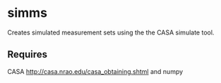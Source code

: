 simms
=====

Creates simulated measurement sets using the the CASA simulate tool. 

Requires
-----
CASA http://casa.nrao.edu/casa_obtaining.shtml and numpy
